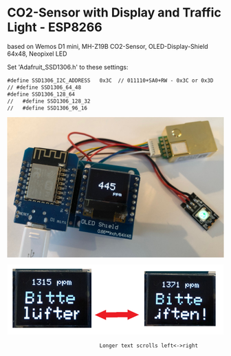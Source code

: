 # CO2-Sensor with Display and Traffic Light - ESP8266
 
 based on Wemos D1 mini, MH-Z19B CO2-Sensor, OLED-Display-Shield 64x48, Neopixel LED
 
 Set 'Adafruit_SSD1306.h' to these settings:
 
    #define SSD1306_I2C_ADDRESS   0x3C  // 011110+SA0+RW - 0x3C or 0x3D
    // #define SSD1306_64_48
    #define SSD1306_128_64
    //   #define SSD1306_128_32
    //   #define SSD1306_96_16

![CO2-Sensor](CO2sensor.jpg)

![Scrolling text](ScrollingText.png)

                                  Longer text scrolls left<->right
 
